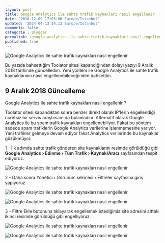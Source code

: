```yaml
---      
layout: post
title: Google Analytics ile sahte trafik kaynakları nasıl engellenir
date: '2018-12-09 17:03:00 Europe/Istanbul'
updated: '2024-04-13 14:13 Europe/Istanbul'
comments: false
categorie : Blogger
permalink: /google-analytics-ile-sahte-trafik-kaynaklari-nasil-engellenir
published: true
---
```


![Google Analytics ile sahte trafik kaynakları nasıl engellenir](https://3.bp.blogspot.com/-0e5ZH-3YNy0/VgNcUZfB-kI/AAAAAAAAEeY/-KBIZjpGNaE/s1600/blogger-ip-site-engelleme.jpg)

Bu yazıda bahsettiğim Toolator sitesi kapandığından dolayı yazıyı 9 Aralık 2018 tarihinde güncelledim. Yeni yöntem ile Google Analytics ile sahte trafik kaynaklarının nasıl engellenebileceğinden bahsettim.

## 9 Aralık 2018 Güncelleme 

Google Analytics ile sahte trafik kaynakları nasıl engellenir ?

Toolator sitesi kapandıktan sonra benzer direkt olarak IP'lerin engellendiği ücretsiz bir servis araştırsam da bulamadım. Alternatif olarak Google Analytics ile bu spam trafik kaynakları engellenebiliyor. Fakat bu yöntem sadece spam trafiklerin Google Analytics verilerine işlenmemesine yarıyor. Yani trafikler gelmeye devam ediyor fakat Analytics verilerinde bu kaynaklar gözükmüyor.

1 - İlk adımda sahte trafik gönderen site kaynaklarını resimde görüldüğü gibi <b>Google Analytics › Edinme › Tüm Trafik › Kaynak/Aracı</b> sayfasından tespit ediyoruz.

![Google Analytics ile sahte trafik kaynakları nasıl engellenir](https://4.bp.blogspot.com/-m1ZhB4SndcE/XA1JI-QgGCI/AAAAAAAAGwI/vucorppiYN4eKUOBr-Cto5N4itfp2ugLwCLcBGAs/s1600/google-analytics.png)

2 - Daha sonra Yönetici › Görünüm sekmesi › Filtreler sayfasına giriş yapıyoruz.

![Google Analytics ile sahte trafik kaynakları nasıl engellenir](https://2.bp.blogspot.com/-ufT03Baflh0/XA1Jbf3qWkI/AAAAAAAAGwU/aRz7PkO7KBcuR-pzbOpuNXsL9_1y888nwCLcBGAs/s1600/google-analytics-1.png)

![Google Analytics ile sahte trafik kaynakları nasıl engellenir](https://3.bp.blogspot.com/-oGuawuqMXhc/XA1JbRnGtII/AAAAAAAAGwQ/WtKpvGCjSq8YSHjfOI_OJlMriWW6-LP9ACLcBGAs/s1600/google-analytics-2.png)

3 - Filtre Ekle butonuna tıklayarak engellemek istediğimiz site adresini alttaki ikinci resimde görüldüğü gibi engelliyoruz.

![Google Analytics ile sahte trafik kaynakları nasıl engellenir](https://2.bp.blogspot.com/-LI__vBwpaXc/XA1JxOz5dGI/AAAAAAAAGwc/ka3UCgFhrjUIVRO4_7f4IOaoon6W37kKQCLcBGAs/s1600/google-analytics-filtre-ekleme.png)

![Google Analytics ile sahte trafik kaynakları nasıl engellenir](https://1.bp.blogspot.com/-nwC1HTH2wdk/XA1JxD4KanI/AAAAAAAAGwg/z8q7AIVvYGc-dhPQgGcr3f73n0h1Z-xtgCLcBGAs/s1600/google-analytics-spam-trafik-nasil-engellenir.png)
